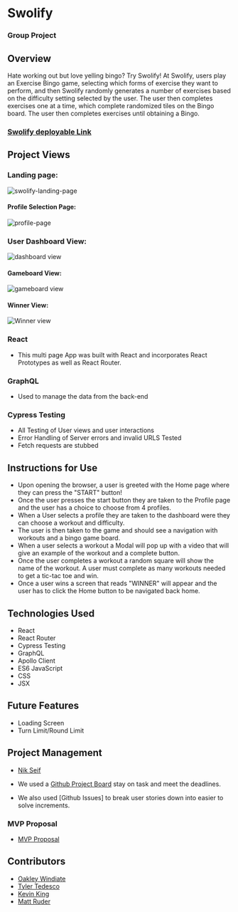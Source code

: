 # Swolify


### Group Project

## Overview

Hate working out but love yelling bingo? Try Swolify! At Swolify, users play an Exercise Bingo game, selecting which forms of exercise they want to perform, and then Swolify randomly generates a number of exercises based on the difficulty setting selected by the user. The user then completes exercises one at a time, which complete randomized tiles on the Bingo board. The user then completes exercises until obtaining a Bingo.

### [Swolify deployable Link](https://swolify-client.herokuapp.com/)


## Project Views

### Landing page:

![swolify-landing-page](https://media.giphy.com/media/iT3WKqBJIob2NUEvyT/giphy.gif)

#### Profile Selection Page:

![profile-page](https://media.giphy.com/media/F1934rL6H5meItmG4P/giphy.gif)

### User Dashboard View:

![dashboard view](https://media.giphy.com/media/Tbqm4n4HogRE3tARNr/giphy.gif)

#### Gameboard View:

![gameboard view](https://media.giphy.com/media/N9twgo08X61Epll4cL/giphy.gif)

#### Winner View:

![Winner view](https://media.giphy.com/media/zIXEosRfbumEgJi7ck/giphy.gif)

### React


- This multi page App was built with React and incorporates React Prototypes as well as React Router.

### GraphQL

- Used to manage the data from the back-end

### Cypress Testing


- All Testing of User views and user interactions
- Error Handling of Server errors and invalid URLS Tested
- Fetch requests are stubbed


## Instructions for Use


- Upon opening the browser, a user is greeted with the Home page where they can press the "START" button!
- Once the user presses the start button they are taken to the Profile page and the user has a choice to choose from 4 profiles.
- When a User selects a profile they are taken to the dashboard were they can choose a workout and difficulty.
- The user is then taken to the game and should see a navigation with workouts and a bingo game board.
- When a user selects a workout a Modal will pop up with a video that will give an example of the workout and a complete button.
- Once the user completes a workout a random square will show the name of the workout. A user must complete as many workouts needed to get a tic-tac toe and win.
- Once a user wins a screen that reads "WINNER" will appear and the user has to click the Home button to be navigated back home.  

## Technologies Used


- React
- React Router
- Cypress Testing
- GraphQL
- Apollo Client
- ES6 JavaScript
- CSS
- JSX


## Future Features

- Loading Screen
- Turn Limit/Round Limit

## Project Management

- [Nik Seif](https://github.com/niksseif)


- We used a [Github Project Board](https://github.com/orgs/Swolify/projects/3) stay on task and meet the deadlines.
- We also used [Github Issues] to break user stories down into easier to solve increments.

### MVP Proposal

- [MVP Proposal](https://docs.google.com/document/d/1UgQW5J5aqwrye_B-zLWctDWc9VPOZbbXJ-iGJ99Kv8Q/edit?usp=sharing)


## Contributors

- [Oakley Windiate](https://github.com/oakleywindiate)
- [Tyler Tedesco](https://github.com/sted1994)
- [Kevin King](https://github.com/King13k)
- [Matt Ruder](https://github.com/mattruder)

